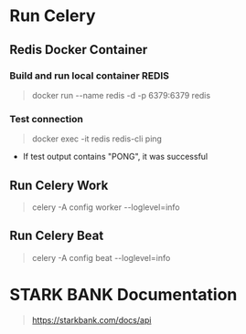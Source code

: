 # Run Celery

## Redis Docker Container

### Build and run local container REDIS
> docker run --name redis -d -p 6379:6379 redis

### Test connection
> docker exec -it redis redis-cli ping

- If test output contains "PONG", it was successful

## Run Celery Work
> celery -A config worker --loglevel=info 

## Run Celery Beat
> celery -A config beat --loglevel=info

# STARK BANK Documentation
> https://starkbank.com/docs/api